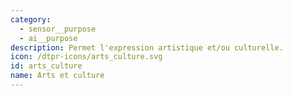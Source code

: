 ```yaml
---
category:
  - sensor__purpose
  - ai__purpose
description: Permet l'expression artistique et/ou culturelle.
icon: /dtpr-icons/arts_culture.svg
id: arts_culture
name: Arts et culture
---
```


